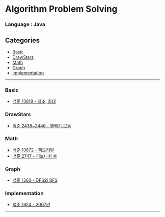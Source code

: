 # Algorithm Problem Solving

### Language : Java

## Categories

* [Basic](#Basic)
* [DrawStars](#DrawStars)
* [Math](#Math)
* [Graph](#Graph)
* [Implementation](#Implementation)

* * * 

### Basic

- [백준 10818 - 최소, 최대](Basic/B_10818.java)

### DrawStars

- [백준 2438~2446 - 별찍기 모음](DrawStars/)

### Math

- [백준 10872 - 팩토리얼](Math/B_10872.java)
- [백준 2747 - 피보나치 수](Math/B_2747.java)

### Graph

- [백준 1260 - DFS와 BFS](Graph/B_1260.java)

### Implementation

- [백준 1924 - 2007년](Implementation/B_1924.java)

* * * 

